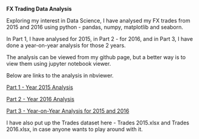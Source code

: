<b> FX Trading Data Analysis </b>

Exploring my interest in Data Science, I have analysed my FX trades from 2015 and 2016 using python - pandas, numpy, matplotlib and seaborn. 

In Part 1, I have analysed for 2015, in Part 2 - for 2016, and in Part 3, I have done a year-on-year analysis for those 2 years.

The analysis can be viewed from my github page, but a better way is to view them using jupyter notebook viewer.

Below are links to the analysis in nbviewer.

[Part 1 - Year 2015 Analysis](http://nbviewer.jupyter.org/github/zayedshah/FX-Trading-Data-Analysis/blob/master/Part%201_2015.ipynb)

[Part 2 - Year 2016 Analysis](http://nbviewer.jupyter.org/github/zayedshah/FX-Trading-Data-Analysis/blob/master/Part%202_2016.ipynb)

[Part 3 - Year-on-Year Analysis for 2015 and 2016](http://nbviewer.jupyter.org/github/zayedshah/FX-Trading-Data-Analysis/blob/master/Part%203_2015_2016.ipynb)

I have also put up the Trades dataset here - Trades 2015.xlsx and Trades 2016.xlsx, in case anyone wants to play around with it.
